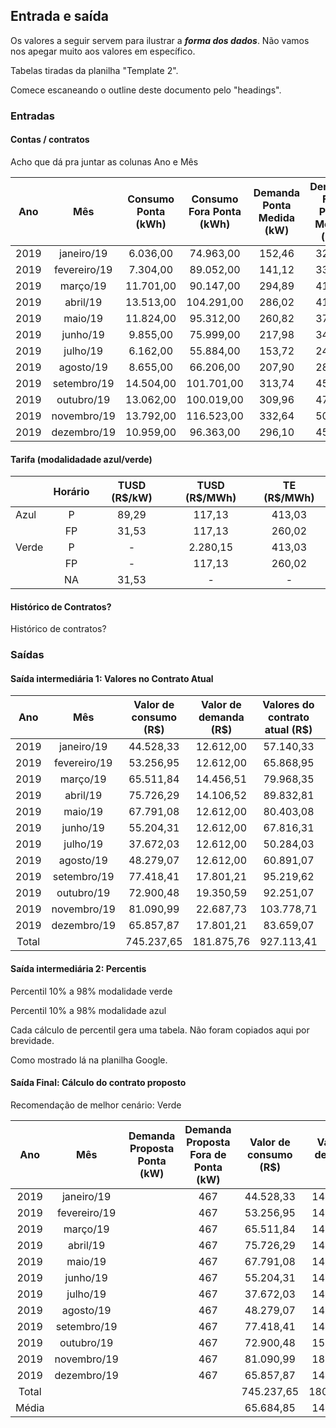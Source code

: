 ## Entrada e saída

Os valores a seguir servem para ilustrar a _**forma dos dados**_. Não vamos
nos apegar muito aos valores em específico.

Tabelas tiradas da planilha "Template 2".

Comece escaneando o outline deste documento pelo "headings".

### Entradas

#### Contas / contratos

Acho que dá pra juntar as colunas  Ano e Mês


|  Ano |      Mês     | Consumo Ponta (kWh) | Consumo Fora Ponta (kWh) | Demanda Ponta Medida (kW) | Demanda Fora Ponta Medida (kW) | Demanda Contratada Ponta (kW) | Demanda Contratada Fora de Ponta (kW) | Ultrapassagem P (kW) | Ultrapassagem FP (kW) |
|:----:|:------------:|:-------------------:|:------------------------:|:-------------------------:|:------------------------------:|:-----------------------------:|:-------------------------------------:|:--------------------:|:---------------------:|
| 2019 |  janeiro/19  |       6.036,00      |         74.963,00        |           152,46          |             328,86             |             400,00            |                 400,00                |         0,00         |          0,00         |
| 2019 | fevereiro/19 |       7.304,00      |         89.052,00        |           141,12          |             335,16             |             400,00            |                 400,00                |         0,00         |          0,00         |
| 2019 |   março/19   |      11.701,00      |         90.147,00        |           294,89          |             419,50             |             400,00            |                 400,00                |         0,00         |         19,50         |
| 2019 |   abril/19   |      13.513,00      |        104.291,00        |           286,02          |             415,80             |             400,00            |                 400,00                |         0,00         |         15,80         |
| 2019 |    maio/19   |      11.824,00      |         95.312,00        |           260,82          |             375,48             |             400,00            |                 400,00                |         0,00         |          0,00         |
| 2019 |   junho/19   |       9.855,00      |         75.999,00        |           217,98          |             349,02             |             400,00            |                 400,00                |         0,00         |          0,00         |
| 2019 |   julho/19   |       6.162,00      |         55.884,00        |           153,72          |             244,44             |             400,00            |                 400,00                |         0,00         |          0,00         |
| 2019 |   agosto/19  |       8.655,00      |         66.206,00        |           207,90          |             284,76             |             400,00            |                 400,00                |         0,00         |          0,00         |
| 2019 |  setembro/19 |      14.504,00      |        101.701,00        |           313,74          |             454,86             |             400,00            |                 400,00                |         0,00         |         54,86         |
| 2019 |  outubro/19  |      13.062,00      |        100.019,00        |           309,96          |             471,24             |             400,00            |                 400,00                |         0,00         |         71,24         |
| 2019 |  novembro/19 |      13.792,00      |        116.523,00        |           332,64          |             506,52             |             400,00            |                 400,00                |         0,00         |         106,52        |
| 2019 |  dezembro/19 |      10.959,00      |         96.363,00        |           296,10          |             454,86             |             400,00            |                 400,00                |         0,00         |         54,86         |

#### Tarifa (modalidadade azul/verde)

|       | Horário | TUSD (R$/kW) | TUSD (R$/MWh) | TE (R$/MWh) |
|-------|:-------:|:------------:|:-------------:|:-----------:|
|  Azul |    P    |     89,29    |     117,13    |    413,03   |
|       |    FP   |     31,53    |     117,13    |    260,02   |
| Verde |    P    |       -      |    2.280,15   |    413,03   |
|       |    FP   |       -      |     117,13    |    260,02   |
|       |    NA   |     31,53    | -             |      -      |


#### Histórico de Contratos?

Histórico de contratos?

### Saídas

#### Saída intermediária 1: Valores no Contrato Atual

|  Ano  |      Mês     | Valor de consumo (R$) | Valor de demanda (R$) | Valores do contrato atual (R$) | % Consumo | % Demanda |
|:-----:|:------------:|:---------------------:|:---------------------:|:------------------------------:|:---------:|:---------:|
|  2019 |  janeiro/19  |       44.528,33       |       12.612,00       |            57.140,33           |   77,93%  |   22,07%  |
|  2019 | fevereiro/19 |       53.256,95       |       12.612,00       |            65.868,95           |   80,85%  |   19,15%  |
|  2019 |   março/19   |       65.511,84       |       14.456,51       |            79.968,35           |   81,92%  |   18,08%  |
|  2019 |   abril/19   |       75.726,29       |       14.106,52       |            89.832,81           |   84,30%  |   15,70%  |
|  2019 |    maio/19   |       67.791,08       |       12.612,00       |            80.403,08           |   84,31%  |   15,69%  |
|  2019 |   junho/19   |       55.204,31       |       12.612,00       |            67.816,31           |   81,40%  |   18,60%  |
|  2019 |   julho/19   |       37.672,03       |       12.612,00       |            50.284,03           |   74,92%  |   25,08%  |
|  2019 |   agosto/19  |       48.279,07       |       12.612,00       |            60.891,07           |   79,29%  |   20,71%  |
|  2019 |  setembro/19 |       77.418,41       |       17.801,21       |            95.219,62           |   81,31%  |   18,69%  |
|  2019 |  outubro/19  |       72.900,48       |       19.350,59       |            92.251,07           |   79,02%  |   20,98%  |
|  2019 |  novembro/19 |       81.090,99       |       22.687,73       |           103.778,71           |   78,14%  |   21,86%  |
|  2019 |  dezembro/19 |       65.857,87       |       17.801,21       |            83.659,07           |   78,72%  |   21,28%  |
| Total |              |       745.237,65      |       181.875,76      |           927.113,41           |   80,07%  |   19,93%  |

#### Saída intermediária 2: Percentis

Percentil 10% a 98% modalidade verde

Percentil 10% a 98% modalidade azul

Cada cálculo de percentil gera uma tabela. Não foram copiados aqui por brevidade.

Como mostrado lá na planilha Google.

#### Saída Final: Cálculo do contrato proposto								

Recomendação de melhor cenário: Verde

|  Ano  |      Mês     | Demanda Proposta Ponta (kW) | Demanda Proposta Fora de Ponta (kW) | Valor de consumo (R$) | Valor de demanda (R$) | Valores do contrato proposto (R$) | % Consumo | % Demanda | Diferença | % Diferença percentual |
|:-----:|:------------:|:---------------------------:|:-----------------------------------:|:---------------------:|:---------------------:|:---------------------------------:|:---------:|:---------:|:---------:|:----------------------:|
|  2019 |  janeiro/19  |                             |                 467                 | 44.528,33             | 14.724,51             | 59.252,84                         |   75,15%  |   24,85%  | -2.112,51 |         -3,70%         |
|  2019 | fevereiro/19 |                             |                 467                 | 53.256,95             | 14.724,51             | 67.981,46                         |   78,34%  |   21,66%  | -2.112,51 |         -3,21%         |
|  2019 |   março/19   |                             |                 467                 | 65.511,84             | 14.724,51             | 80.236,35                         |   81,65%  |   18,35%  | -268,00   |         -0,34%         |
|  2019 |   abril/19   |                             |                 467                 | 75.726,29             | 14.724,51             | 90.450,80                         |   83,72%  |   16,28%  | -617,99   |         -0,69%         |
|  2019 |    maio/19   |                             |                 467                 | 67.791,08             | 14.724,51             | 82.515,59                         |   82,16%  |   17,84%  | -2.112,51 |         -2,63%         |
|  2019 |   junho/19   |                             |                 467                 | 55.204,31             | 14.724,51             | 69.928,82                         |   78,94%  |   21,06%  | -2.112,51 |         -3,12%         |
|  2019 |   julho/19   |                             |                 467                 | 37.672,03             | 14.724,51             | 52.396,54                         |   71,90%  |   28,10%  | -2.112,51 |         -4,20%         |
|  2019 |   agosto/19  |                             |                 467                 | 48.279,07             | 14.724,51             | 63.003,58                         |   76,63%  |   23,37%  | -2.112,51 |         -3,47%         |
|  2019 |  setembro/19 |                             |                 467                 | 77.418,41             | 14.724,51             | 92.142,92                         |   84,02%  |   15,98%  | 3.076,70  |          3,23%         |
|  2019 |  outubro/19  |                             |                 467                 | 72.900,48             | 15.125,57             | 88.026,05                         |   82,82%  |   17,18%  | 4.225,02  |          4,58%         |
|  2019 |  novembro/19 |                             |                 467                 | 81.090,99             | 18.462,71             | 99.553,69                         |   81,45%  |   18,55%  | 4.225,02  |          4,07%         |
|  2019 |  dezembro/19 |                             |                 467                 | 65.857,87             | 14.724,51             | 80.582,38                         |   81,73%  |   18,27%  | 3.076,70  |          3,68%         |
| Total |              |                             |                                     | 745.237,65            | 180.833,38            | 926.071,02                        |           |           | 1.042,38  |                        |
| Média |              |                             |                                     | 65.684,85             | 14.724,51             | 80.409,36                         |   81,65%  |   18,35%  |           |                        |